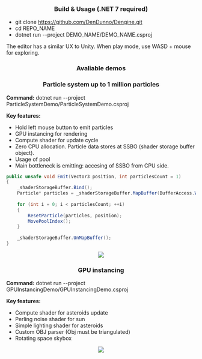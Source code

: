 

### <p align="center">Build & Usage (.NET 7 required)</p>

 - git clone https://github.com/DenDunno/Dengine.git
 - cd REPO_NAME
 - dotnet run --project DEMO_NAME/DEMO_NAME.csproj 

The editor has a similar UX to Unity. When play mode, use WASD + mouse for exploring.
 
 ### <p align="center">Avaliable demos</p>
  ### <p align="center">Particle system up to 1 million particles</p>
 **Command:** dotnet run --project ParticleSystemDemo/ParticleSystemDemo.csproj
 
 **Key features:**

 - Hold left mouse button to emit particles 
 - GPU instancing for rendering
 - Compute shader for update cycle
 - Zero CPU allocation. Particle data stores at SSBO (shader storage buffer object).
 - Usage of pool
 - Main bottleneck is emitting: accesing of SSBO from CPU side.

```c#
public unsafe void Emit(Vector3 position, int particlesCount = 1)
{ 
    _shaderStorageBuffer.Bind();
    Particle* particles = _shaderStorageBuffer.MapBuffer(BufferAccess.WriteOnly);
    
    for (int i = 0; i < particlesCount; ++i)
    {
        ResetParticle(particles, position);
        MovePoolIndex();
    }
    
    _shaderStorageBuffer.UnMapBuffer();
}
```
<p align="center">
<img src="https://dunnospace.com/images/particleSystem/particleSystem.gif?raw=true"/>
</p>



   ### <p align="center">GPU instancing</p>
 **Command:** dotnet run --project GPUInstancingDemo/GPUInstancingDemo.csproj
 
 **Key features:**
 
 - Compute shader for asteroids update
 - Perling noise shader for sun 
- Simple lighting shader for asteroids
 - Custom OBJ parser (Obj must be triangulated)
 - Rotating space skybox

  <p align="center">
<img src="https://dunnospace.com/images/gpuInstancing/gpuInstancing.gif?raw=true"/>
</p>

